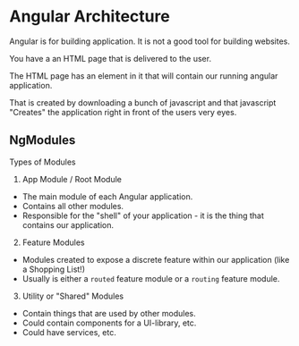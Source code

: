 # Angular Architecture

Angular is for building application. It is not a good tool for building websites.

You have a an HTML page that is delivered to the user.

The HTML page has an element in it that will contain our running angular application.

That is created by downloading a bunch of javascript and that javascript "Creates" the application right in front of the users very eyes.

## NgModules

Types of Modules

1. App Module / Root Module

- The main module of each Angular application.
- Contains all other modules.
- Responsible for the "shell" of your application - it is the thing that contains our application.

2. Feature Modules

- Modules created to expose a discrete feature within our application (like a Shopping List!)
- Usually is either a `routed` feature module or a `routing` feature module.

3. Utility or "Shared" Modules

- Contain things that are used by other modules.
- Could contain components for a UI-library, etc.
- Could have services, etc.

